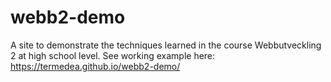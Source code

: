# webb2-demo
A site to demonstrate the techniques learned in the course Webbutveckling 2 at high school level. See working example here: https://termedea.github.io/webb2-demo/
